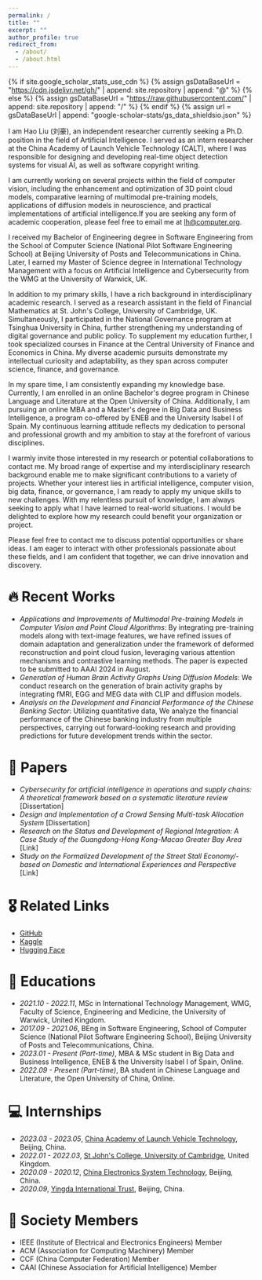 ```yaml
---
permalink: /
title: ""
excerpt: ""
author_profile: true
redirect_from: 
  - /about/
  - /about.html
---
```


{% if site.google_scholar_stats_use_cdn %}
{% assign gsDataBaseUrl = "https://cdn.jsdelivr.net/gh/" | append: site.repository | append: "@" %}
{% else %}
{% assign gsDataBaseUrl = "https://raw.githubusercontent.com/" | append: site.repository | append: "/" %}
{% endif %}
{% assign url = gsDataBaseUrl | append: "google-scholar-stats/gs_data_shieldsio.json" %}

<span class='anchor' id='about-me'></span>

I am Hao Liu (刘豪), an independent researcher currently seeking a Ph.D. position in the field of Artificial Intelligence. I served as an intern researcher at the China Academy of Launch Vehicle Technology (CALT), where I was responsible for designing and developing real-time object detection systems for visual AI, as well as software copyright writing.

I am currently working on several projects within the field of computer vision, including the enhancement and optimization of 3D point cloud models, comparative learning of multimodal pre-training models, applications of diffusion models in neuroscience, and practical implementations of artificial intelligence.If you are seeking any form of academic cooperation, please feel free to email me at <a href="mailto:lh@computer.org">lh@computer.org</a>.

I received my Bachelor of Engineering degree in Software Engineering from the School of Computer Science (National Pilot Software Engineering School) at Beijing University of Posts and Telecommunications in China. Later, I earned my Master of Science degree in International Technology Management with a focus on Artificial Intelligence and Cybersecurity from the WMG at the University of Warwick, UK.

In addition to my primary skills, I have a rich background in interdisciplinary academic research. I served as a research assistant in the field of Financial Mathematics at St. John's College, University of Cambridge, UK. Simultaneously, I participated in the National Governance program at Tsinghua University in China, further strengthening my understanding of digital governance and public policy. To supplement my education further, I took specialized courses in Finance at the Central University of Finance and Economics in China. My diverse academic pursuits demonstrate my intellectual curiosity and adaptability, as they span across computer science, finance, and governance.

In my spare time, I am consistently expanding my knowledge base. Currently, I am enrolled in an online Bachelor's degree program in Chinese Language and Literature at the Open University of China. Additionally, I am pursuing an online MBA and a Master's degree in Big Data and Business Intelligence, a program co-offered by ENEB and the University Isabel I of Spain. My continuous learning attitude reflects my dedication to personal and professional growth and my ambition to stay at the forefront of various disciplines.

I warmly invite those interested in my research or potential collaborations to contact me. My broad range of expertise and my interdisciplinary research background enable me to make significant contributions to a variety of projects. Whether your interest lies in artificial intelligence, computer vision, big data, finance, or governance, I am ready to apply my unique skills to new challenges. With my relentless pursuit of knowledge, I am always seeking to apply what I have learned to real-world situations. I would be delighted to explore how my research could benefit your organization or project.

Please feel free to contact me to discuss potential opportunities or share ideas. I am eager to interact with other professionals passionate about these fields, and I am confident that together, we can drive innovation and discovery.


# 🔥 Recent Works
- *Applications and Improvements of Multimodal Pre-training Models in Computer Vision and Point Cloud Algorithms*: By integrating pre-training models along with text-image features, we have refined issues of domain adaptation and generalization under the framework of deformed reconstruction and point cloud fusion, leveraging various attention mechanisms and contrastive learning methods. The paper is expected to be submitted to AAAI 2024 in August.
- *Generation of Human Brain Activity Graphs Using Diffusion Models*: We conduct research on the generation of brain activity graphs by integrating fMRI, EGG and MEG data with CLIP and diffusion models.
- *Analysis on the Development and Financial Performance of the Chinese Banking Sector*: Utilizing quantitative data, We analyze the financial performance of the Chinese banking industry from multiple perspectives, carrying out forward-looking research and providing predictions for future development trends within the sector.

# 📝 Papers 
- *Cybersecurity for artificial intelligence in operations and supply chains: A theoretical framework based on a systematic literature review* [Dissertation]
- *Design and Implementation of a Crowd Sensing Multi-task Allocation System* [Dissertation]
- *Research on the Status and Development of Regional Integration: A Case Study of the Guangdong-Hong Kong-Macao Greater Bay Area* [Link]
- *Study on the Formalized Development of the Street Stall Economy/-based on Domestic and International Experiences and Perspective* [Link]

# 🎖 Related Links
- [GitHub](https://github.com/Akibaru)
- [Kaggle](https://www.kaggle.com/asunay)
- [Hugging Face](https://huggingface.co/Asuna-Yuuki)

# 📖 Educations
- *2021.10 - 2022.11*, MSc in International Technology Management, WMG, Faculty of Science, Engineering and Medicine, the University of Warwick, United Kingdom.
- *2017.09 - 2021.06*, BEng in Software Engineering, School of Computer Science (National Pilot Software Engineering School), Beijing University of Posts and Telecommunications, China.
- *2023.01 - Present (Part-time)*, MBA & MSc student in Big Data and Business Intelligence, ENEB & the University Isabel I of Spain, Online.
- *2022.09 - Present (Part-time)*, BA student in Chinese Language and Literature, the Open University of China, Online.

# 💻 Internships
- *2023.03 - 2023.05*, [China Academy of Launch Vehicle Technology](http://calt.com/), Beijing, China.
- *2022.01 - 2022.03*, [St John's College, University of Cambridge](https://www.joh.cam.ac.uk/), United Kingdom.
- *2020.09 - 2020.12*, [China Electronics System Technology](https://www.cestc.cn/), Beijing, China.
- *2020.09*, [Yingda International Trust](https://www.yditc.com.cn/), Beijing, China.

# 🤝 Society Members
- IEEE (Institute of Electrical and Electronics Engineers) Member
- ACM (Association for Computing Machinery) Member
- CCF (China Computer Federation) Member
- CAAI (Chinese Association for Artificial Intelligence) Member
